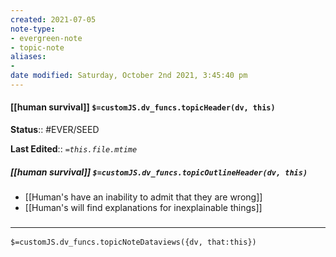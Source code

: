 ```yaml
---
created: 2021-07-05
note-type:
- evergreen-note
- topic-note
aliases:
-
date modified: Saturday, October 2nd 2021, 3:45:40 pm
---
```


#### [[human survival]] `$=customJS.dv_funcs.topicHeader(dv, this)`

**Status**:: #EVER/SEED

**Last Edited**:: *`=this.file.mtime`*

##### [[human survival]] `$=customJS.dv_funcs.topicOutlineHeader(dv, this)`

- [[Human's have an inability to admit that they are wrong]]
- [[Human's will find explanations for inexplainable things]]


### <hr class="dataviews"/>

`$=customJS.dv_funcs.topicNoteDataviews({dv, that:this})`